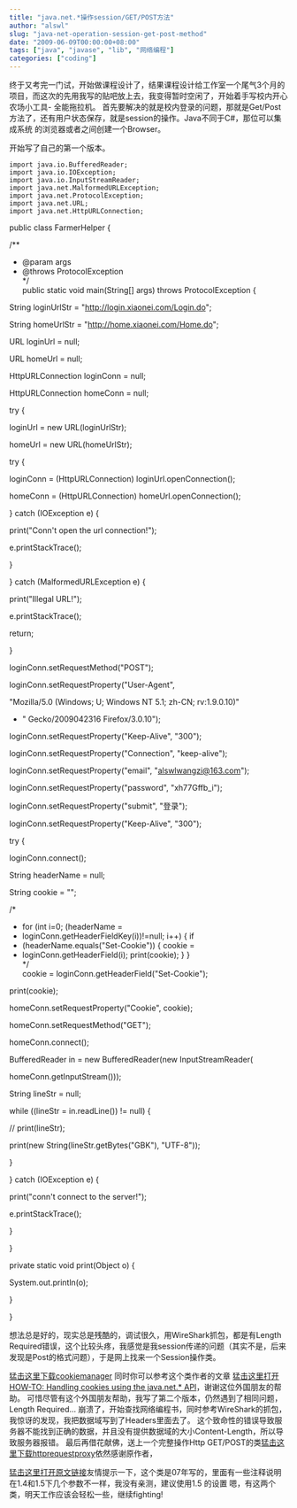 ```yaml
---
title: "java.net.*操作session/GET/POST方法"
author: "alswl"
slug: "java-net-operation-session-get-post-method"
date: "2009-06-09T00:00:00+08:00"
tags: ["java", "javase", "lib", "网络编程"]
categories: ["coding"]
---
```


终于又考完一门试，开始做课程设计了，结果课程设计给工作室一个尾气3个月的项目，而这次的先用我写的贴吧放上去，我变得暂时空闲了，开始着手写校内开心农场小工具-
全能拖拉机。 首先要解决的就是校内登录的问题，那就是Get/Post方法了，还有用户状态保存，就是session的操作。Java不同于C#，那位可以集成系统
的浏览器或者之间创建一个Browser。

开始写了自己的第一个版本。

    
    import java.io.BufferedReader;
    import java.io.IOException;
    import java.io.InputStreamReader;
    import java.net.MalformedURLException;
    import java.net.ProtocolException;
    import java.net.URL;
    import java.net.HttpURLConnection;

public class FarmerHelper {

/**

* @param args  
* @throws ProtocolException  
*/  
public static void main(String[] args) throws ProtocolException {

String loginUrlStr = "http://login.xiaonei.com/Login.do";

String homeUrlStr = "http://home.xiaonei.com/Home.do";

URL loginUrl = null;

URL homeUrl = null;

HttpURLConnection loginConn = null;

HttpURLConnection homeConn = null;

try {

loginUrl = new URL(loginUrlStr);

homeUrl = new URL(homeUrlStr);

try {

loginConn = (HttpURLConnection) loginUrl.openConnection();

homeConn = (HttpURLConnection) homeUrl.openConnection();

} catch (IOException e) {

print("Conn't open the url connection!");

e.printStackTrace();

}

} catch (MalformedURLException e) {

print("Illegal URL!");

e.printStackTrace();

return;

}

loginConn.setRequestMethod("POST");

loginConn.setRequestProperty("User-Agent",

"Mozilla/5.0 (Windows; U; Windows NT 5.1; zh-CN; rv:1.9.0.10)"

+ " Gecko/2009042316 Firefox/3.0.10");

loginConn.setRequestProperty("Keep-Alive", "300");

loginConn.setRequestProperty("Connection", "keep-alive");

loginConn.setRequestProperty("email", "alswlwangzi@163.com");

loginConn.setRequestProperty("password", "xh77Gffb_i");

loginConn.setRequestProperty("submit", "登录");

loginConn.setRequestProperty("Keep-Alive", "300");

try {

loginConn.connect();

String headerName = null;

String cookie = "";

/*

* for (int i=0; (headerName =  
* loginConn.getHeaderFieldKey(i))!=null; i++) { if  
* (headerName.equals("Set-Cookie")) { cookie =  
* loginConn.getHeaderField(i); print(cookie); } }  
*/  
cookie = loginConn.getHeaderField("Set-Cookie");

print(cookie);

homeConn.setRequestProperty("Cookie", cookie);

homeConn.setRequestMethod("GET");

homeConn.connect();

BufferedReader in = new BufferedReader(new InputStreamReader(

homeConn.getInputStream()));

String lineStr = null;

while ((lineStr = in.readLine()) != null) {

// print(lineStr);

print(new String(lineStr.getBytes("GBK"), "UTF-8"));

}

} catch (IOException e) {

print("conn't connect to the server!");

e.printStackTrace();

}

}

private static void print(Object o) {

System.out.println(o);

}

}

想法总是好的，现实总是残酷的，调试很久，用WireShark抓包，都是有Length
Required错误，这个比较头疼，我感觉是我session传递的问题（其实不是，后来发现是Post的格式问题），于是网上找来一个Session操作类。

[猛击这里下载cookiemanager](/images/upload_dropbox/200906/cookiemanager.java) 同时你可以参考这个类作者的文章
[猛击这里打开HOW-TO: Handling cookies using the java.net.* API](http://www.hccp.org/java-net-cookie-how-to.html)，谢谢这位外国朋友的帮助。 可惜尽管有这个外国朋友帮助，我写了第二个版本，仍然遇到了相同问题，Length
Required... 崩溃了，开始查找网络编程书，同时参考WireShark的抓包，我惊讶的发现，我把数据域写到了Headers里面去了。
这个致命性的错误导致服务器不能找到正确的数据，并且没有提供数据域的大小Content-Length，所以导致服务器报错。
最后再借花献佛，送上一个完整操作Http GET/POST的类[猛击这里下载httprequestproxy](/images/upload_dropbox/200906/httprequestproxy.java)依然感谢原作者，

[猛击这里打开原文链接](http://benlsoft.javaeye.com/blog/97059)友情提示一下，这个类是07年写的，里面有一些注释说明在1.4和1.5下几个参数不一样，我没有亲测，建议使用1.5
的设置 嗯，有这两个类，明天工作应该会轻松一些，继续fighting!

